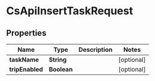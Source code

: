 
# CsApiInsertTaskRequest

## Properties
Name | Type | Description | Notes
------------ | ------------- | ------------- | -------------
**taskName** | **String** |  |  [optional]
**tripEnabled** | **Boolean** |  |  [optional]



